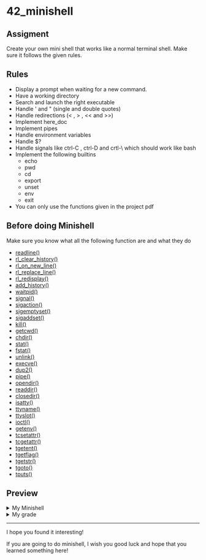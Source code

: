 # 42_minishell

## Assigment

Create your own mini shell that works like a normal terminal shell. Make sure it follows the given rules.

## Rules

  - Display a prompt when waiting for a new command.
  - Have a working directory
  - Search and launch the right executable
  - Handle ' and "  (single and double quotes)
  - Handle redirections (< , > , << and >>)
  - Implement here_doc
  - Implement pipes
  - Handle environment variables
  - Handle $?
  - Handle signals like ctrl-C , ctrl-D and crtl-\ which should work like bash
  - Implement the following builtins
    - echo 
    - pwd 
    - cd 
    - export 
    - unset
    - env
    - exit
  - You can only use the functions given in the project pdf
    
## Before doing Minishell

Make sure you know what all the following function are and what they do

  - <a href="https://man7.org/linux/man-pages/man3/readline.3.html">readline()</a> 
  - <a href="https://man7.org/linux/man-pages/man3/rl_clear_history.3.html">rl_clear_history()</a> 
  - <a href="https://man7.org/linux/man-pages/man3/rl_on_new_line.3.html">rl_on_new_line()</a>
  - <a href="https://man7.org/linux/man-pages/man3/rl_replace_line.3.html">rl_replace_line()</a>
  - <a href="https://man7.org/linux/man-pages/man3/rl_redisplay.3.html">rl_redisplay()</a>
  - <a href="https://man7.org/linux/man-pages/man3/add_history.3.html">add_history()</a> 
  - <a href="https://man7.org/linux/man-pages/man3/waitpid.3.html">waitpid()</a> 
  - <a href="https://man7.org/linux/man-pages/man3/signal.3.html">signal()</a> 
  - <a href="https://man7.org/linux/man-pages/man3/sigaction.3.html">sigaction()</a> 
  - <a href="https://man7.org/linux/man-pages/man3/sigemptyset.3.html">sigemptyset()</a> 
  - <a href="https://man7.org/linux/man-pages/man3/sigaddset.3.html">sigaddset()</a> 
  - <a href="https://man7.org/linux/man-pages/man3/kill.3.html">kill()</a>
  - <a href="https://man7.org/linux/man-pages/man3/getcwd.3.html">getcwd()</a>
  - <a href="https://man7.org/linux/man-pages/man3/chdir.3.html">chdir()</a>
  - <a href="https://man7.org/linux/man-pages/man3/stat.3.html">stat()</a> 
  - <a href="https://man7.org/linux/man-pages/man3/fstat.3.html">fstat()</a> 
  - <a href="https://man7.org/linux/man-pages/man3/unlink.3.html">unlink()</a> 
  - <a href="https://man7.org/linux/man-pages/man3/execve.3.html">execve()</a> 
  - <a href="https://man7.org/linux/man-pages/man3/dup2.3.html">dup2()</a> 
  - <a href="https://man7.org/linux/man-pages/man3/pipe.3.html">pipe()</a> 
  - <a href="https://man7.org/linux/man-pages/man3/opendir.3.html">opendir()</a>
  - <a href="https://man7.org/linux/man-pages/man3/readdir.3.html">readdir()</a>
  - <a href="https://man7.org/linux/man-pages/man3/closedir.3.html">closedir()</a>
  - <a href="https://man7.org/linux/man-pages/man3/isatty.3.html">isatty()</a> 
  - <a href="https://man7.org/linux/man-pages/man3/ttyname.3.html">ttyname()</a> 
  - <a href="https://man7.org/linux/man-pages/man3/ttyslot.3.html">ttyslot()</a> 
  - <a href="https://man7.org/linux/man-pages/man3/ioctl.3.html">ioctl()</a>
  - <a href="https://man7.org/linux/man-pages/man3/getenv.3.html">getenv()</a> 
  - <a href="https://man7.org/linux/man-pages/man3/tcsetattr.3.html">tcsetattr()</a> 
  - <a href="https://man7.org/linux/man-pages/man3/tcgetattr.3.html">tcgetattr()</a>
  - <a href="https://man7.org/linux/man-pages/man3/tgetent.3.html">tgetent()</a>
  - <a href="https://man7.org/linux/man-pages/man3/tgetflag.3.html">tgetflag()</a>
  - <a href="https://man7.org/linux/man-pages/man3/tgetstr.3.html">tgetstr()</a> 
  - <a href="https://man7.org/linux/man-pages/man3/tgoto.3.html">tgoto()</a> 
  - <a href="https://man7.org/linux/man-pages/man3/tputs3.html">tputs()</a> 
  
## Preview

<details><summary>My Minishell</summary>
  
Coming soon
  
</details>

<details><summary>My grade</summary>
  
Coming soon
  
</details>

<hr>

I hope you found it interesting!

If you are going to do minishell, I wish you good luck and hope that you learned something here!
